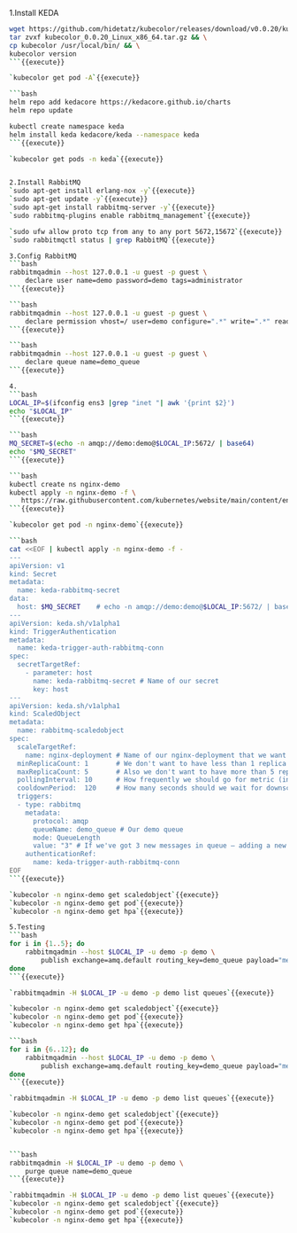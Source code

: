 1.Install KEDA   
```bash
wget https://github.com/hidetatz/kubecolor/releases/download/v0.0.20/kubecolor_0.0.20_Linux_x86_64.tar.gz && \
tar zvxf kubecolor_0.0.20_Linux_x86_64.tar.gz && \
cp kubecolor /usr/local/bin/ && \
kubecolor version
```{{execute}}

`kubecolor get pod -A`{{execute}}

```bash
helm repo add kedacore https://kedacore.github.io/charts
helm repo update

kubectl create namespace keda
helm install keda kedacore/keda --namespace keda
```{{execute}}

`kubecolor get pods -n keda`{{execute}}


2.Install RabbitMQ   
`sudo apt-get install erlang-nox -y`{{execute}}
`sudo apt-get update -y`{{execute}}
`sudo apt-get install rabbitmq-server -y`{{execute}}
`sudo rabbitmq-plugins enable rabbitmq_management`{{execute}}

`sudo ufw allow proto tcp from any to any port 5672,15672`{{execute}}
`sudo rabbitmqctl status | grep RabbitMQ`{{execute}}

3.Config RabbitMQ
```bash
rabbitmqadmin --host 127.0.0.1 -u guest -p guest \
    declare user name=demo password=demo tags=administrator
```{{execute}}

```bash
rabbitmqadmin --host 127.0.0.1 -u guest -p guest \
    declare permission vhost=/ user=demo configure=".*" write=".*" read=".*"
```{{execute}}

```bash
rabbitmqadmin --host 127.0.0.1 -u guest -p guest \
    declare queue name=demo_queue
```{{execute}}  

4.
```bash
LOCAL_IP=$(ifconfig ens3 |grep "inet "| awk '{print $2}')
echo "$LOCAL_IP"
```{{execute}}

```bash
MQ_SECRET=$(echo -n amqp://demo:demo@$LOCAL_IP:5672/ | base64)
echo "$MQ_SECRET"
```{{execute}}

```bash
kubectl create ns nginx-demo
kubectl apply -n nginx-demo -f \
   https://raw.githubusercontent.com/kubernetes/website/main/content/en/examples/controllers/nginx-deployment.yaml
```{{execute}}

`kubecolor get pod -n nginx-demo`{{execute}}

```bash
cat <<EOF | kubectl apply -n nginx-demo -f -
---
apiVersion: v1
kind: Secret
metadata:
  name: keda-rabbitmq-secret
data:
  host: $MQ_SECRET    # echo -n amqp://demo:demo@$LOCAL_IP:5672/ | base64
---
apiVersion: keda.sh/v1alpha1
kind: TriggerAuthentication
metadata:
  name: keda-trigger-auth-rabbitmq-conn
spec:
  secretTargetRef:
    - parameter: host
      name: keda-rabbitmq-secret # Name of our secret
      key: host
---
apiVersion: keda.sh/v1alpha1
kind: ScaledObject
metadata:
  name: rabbitmq-scaledobject
spec:
  scaleTargetRef:
    name: nginx-deployment # Name of our nginx-deployment that we want tot scale
  minReplicaCount: 1       # We don't want to have less than 1 replica
  maxReplicaCount: 5       # Also we don't want to have more than 5 replicas
  pollingInterval: 10      # How frequently we should go for metric (in seconds)
  cooldownPeriod:  120     # How many seconds should we wait for downscale
  triggers:
  - type: rabbitmq
    metadata:
      protocol: amqp
      queueName: demo_queue # Our demo queue
      mode: QueueLength
      value: "3" # If we've got 3 new messages in queue — adding a new pod
    authenticationRef:
      name: keda-trigger-auth-rabbitmq-conn
EOF
```{{execute}}

`kubecolor -n nginx-demo get scaledobject`{{execute}}   
`kubecolor -n nginx-demo get pod`{{execute}}   
`kubecolor -n nginx-demo get hpa`{{execute}}   

5.Testing  
```bash
for i in {1..5}; do
    rabbitmqadmin --host $LOCAL_IP -u demo -p demo \
        publish exchange=amq.default routing_key=demo_queue payload="message ${i}"
done
```{{execute}}

`rabbitmqadmin -H $LOCAL_IP -u demo -p demo list queues`{{execute}}

`kubecolor -n nginx-demo get scaledobject`{{execute}}   
`kubecolor -n nginx-demo get pod`{{execute}}   
`kubecolor -n nginx-demo get hpa`{{execute}}  

```bash
for i in {6..12}; do
    rabbitmqadmin --host $LOCAL_IP -u demo -p demo \
        publish exchange=amq.default routing_key=demo_queue payload="message ${i}"
done
```{{execute}}

`rabbitmqadmin -H $LOCAL_IP -u demo -p demo list queues`{{execute}}

`kubecolor -n nginx-demo get scaledobject`{{execute}}   
`kubecolor -n nginx-demo get pod`{{execute}}   
`kubecolor -n nginx-demo get hpa`{{execute}}


```bash
rabbitmqadmin -H $LOCAL_IP -u demo -p demo \
    purge queue name=demo_queue
```{{execute}}

`rabbitmqadmin -H $LOCAL_IP -u demo -p demo list queues`{{execute}}
`kubecolor -n nginx-demo get scaledobject`{{execute}}   
`kubecolor -n nginx-demo get pod`{{execute}}   
`kubecolor -n nginx-demo get hpa`{{execute}}
